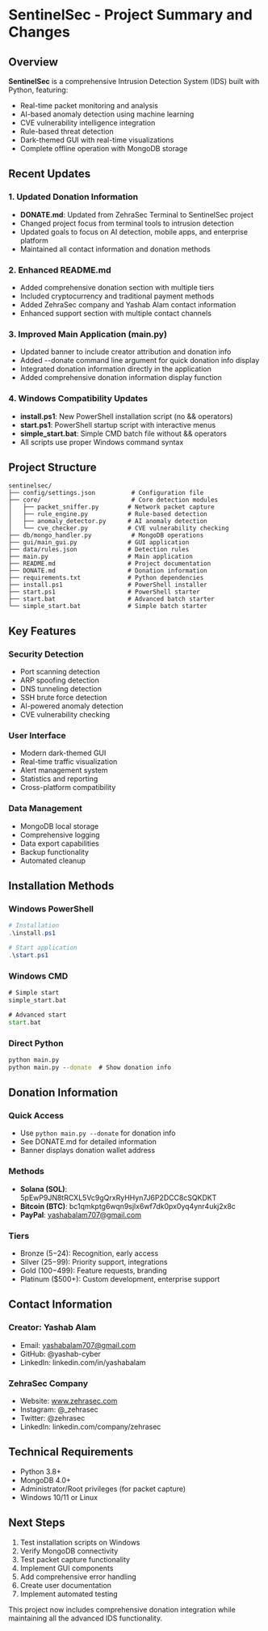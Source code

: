 # SentinelSec - Project Summary and Changes

## Overview
**SentinelSec** is a comprehensive Intrusion Detection System (IDS) built with Python, featuring:
- Real-time packet monitoring and analysis
- AI-based anomaly detection using machine learning
- CVE vulnerability intelligence integration
- Rule-based threat detection
- Dark-themed GUI with real-time visualizations
- Complete offline operation with MongoDB storage

## Recent Updates

### 1. Updated Donation Information
- **DONATE.md**: Updated from ZehraSec Terminal to SentinelSec project
- Changed project focus from terminal tools to intrusion detection
- Updated goals to focus on AI detection, mobile apps, and enterprise platform
- Maintained all contact information and donation methods

### 2. Enhanced README.md
- Added comprehensive donation section with multiple tiers
- Included cryptocurrency and traditional payment methods
- Added ZehraSec company and Yashab Alam contact information
- Enhanced support section with multiple contact channels

### 3. Improved Main Application (main.py)
- Updated banner to include creator attribution and donation info
- Added --donate command line argument for quick donation info display
- Integrated donation information directly in the application
- Added comprehensive donation information display function

### 4. Windows Compatibility Updates
- **install.ps1**: New PowerShell installation script (no && operators)
- **start.ps1**: PowerShell startup script with interactive menus
- **simple_start.bat**: Simple CMD batch file without && operators
- All scripts use proper Windows command syntax

## Project Structure
```
sentinelsec/
├── config/settings.json          # Configuration file
├── core/                         # Core detection modules
│   ├── packet_sniffer.py        # Network packet capture
│   ├── rule_engine.py           # Rule-based detection
│   ├── anomaly_detector.py      # AI anomaly detection
│   └── cve_checker.py           # CVE vulnerability checking
├── db/mongo_handler.py           # MongoDB operations
├── gui/main_gui.py              # GUI application
├── data/rules.json              # Detection rules
├── main.py                      # Main application
├── README.md                    # Project documentation
├── DONATE.md                    # Donation information
├── requirements.txt             # Python dependencies
├── install.ps1                  # PowerShell installer
├── start.ps1                    # PowerShell starter
├── start.bat                    # Advanced batch starter
└── simple_start.bat             # Simple batch starter
```

## Key Features

### Security Detection
- Port scanning detection
- ARP spoofing detection
- DNS tunneling detection
- SSH brute force detection
- AI-powered anomaly detection
- CVE vulnerability checking

### User Interface
- Modern dark-themed GUI
- Real-time traffic visualization
- Alert management system
- Statistics and reporting
- Cross-platform compatibility

### Data Management
- MongoDB local storage
- Comprehensive logging
- Data export capabilities
- Backup functionality
- Automated cleanup

## Installation Methods

### Windows PowerShell
```powershell
# Installation
.\install.ps1

# Start application
.\start.ps1
```

### Windows CMD
```cmd
# Simple start
simple_start.bat

# Advanced start
start.bat
```

### Direct Python
```cmd
python main.py
python main.py --donate  # Show donation info
```

## Donation Information

### Quick Access
- Use `python main.py --donate` for donation info
- See DONATE.md for detailed information
- Banner displays donation wallet address

### Methods
- **Solana (SOL)**: 5pEwP9JN8tRCXL5Vc9gQrxRyHHyn7J6P2DCC8cSQKDKT
- **Bitcoin (BTC)**: bc1qmkptg6wqn9sjlx6wf7dk0px0yq4ynr4ukj2x8c
- **PayPal**: yashabalam707@gmail.com

### Tiers
- Bronze ($5-$24): Recognition, early access
- Silver ($25-$99): Priority support, integrations
- Gold ($100-$499): Feature requests, branding
- Platinum ($500+): Custom development, enterprise support

## Contact Information

### Creator: Yashab Alam
- Email: yashabalam707@gmail.com
- GitHub: @yashab-cyber
- LinkedIn: linkedin.com/in/yashabalam

### ZehraSec Company
- Website: www.zehrasec.com
- Instagram: @_zehrasec
- Twitter: @zehrasec
- LinkedIn: linkedin.com/company/zehrasec

## Technical Requirements
- Python 3.8+
- MongoDB 4.0+
- Administrator/Root privileges (for packet capture)
- Windows 10/11 or Linux

## Next Steps
1. Test installation scripts on Windows
2. Verify MongoDB connectivity
3. Test packet capture functionality
4. Implement GUI components
5. Add comprehensive error handling
6. Create user documentation
7. Implement automated testing

This project now includes comprehensive donation integration while maintaining all the advanced IDS functionality.

